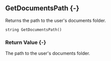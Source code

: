 ## GetDocumentsPath {-}

Returns the path to the user's documents folder.

```{sql}
string GetDocumentsPath() 
```

### Return Value {-}

The path to the user's documents folder.